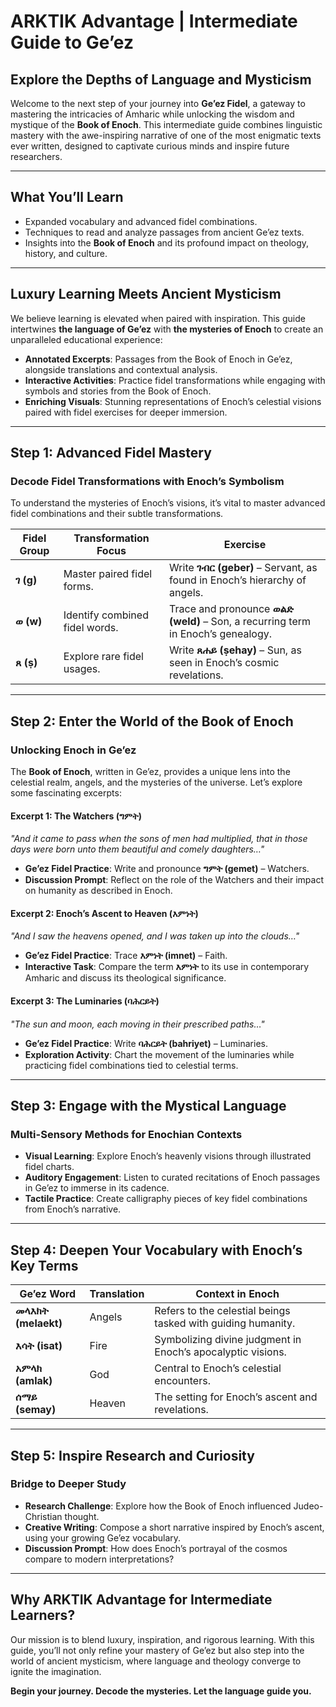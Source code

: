
# **ARKTIK Advantage | Intermediate Guide to Ge’ez**

## Explore the Depths of Language and Mysticism

Welcome to the next step of your journey into **Ge’ez Fidel**, a gateway to mastering the intricacies of Amharic while unlocking the wisdom and mystique of the **Book of Enoch**. This intermediate guide combines linguistic mastery with the awe-inspiring narrative of one of the most enigmatic texts ever written, designed to captivate curious minds and inspire future researchers.

---

## **What You’ll Learn**
- Expanded vocabulary and advanced fidel combinations.
- Techniques to read and analyze passages from ancient Ge’ez texts.
- Insights into the **Book of Enoch** and its profound impact on theology, history, and culture.

---

## **Luxury Learning Meets Ancient Mysticism**

We believe learning is elevated when paired with inspiration. This guide intertwines **the language of Ge’ez** with **the mysteries of Enoch** to create an unparalleled educational experience:
- **Annotated Excerpts**: Passages from the Book of Enoch in Ge’ez, alongside translations and contextual analysis.
- **Interactive Activities**: Practice fidel transformations while engaging with symbols and stories from the Book of Enoch.
- **Enriching Visuals**: Stunning representations of Enoch’s celestial visions paired with fidel exercises for deeper immersion.

---

## **Step 1: Advanced Fidel Mastery**

### Decode Fidel Transformations with Enoch’s Symbolism
To understand the mysteries of Enoch’s visions, it’s vital to master advanced fidel combinations and their subtle transformations.

| Fidel Group | Transformation Focus          | Exercise                                                     |
|-------------|-------------------------------|-------------------------------------------------------------|
| **ገ (g)**   | Master paired fidel forms.    | Write **ገብር (geber)** – Servant, as found in Enoch’s hierarchy of angels. |
| **ወ (w)**   | Identify combined fidel words.| Trace and pronounce **ወልድ (weld)** – Son, a recurring term in Enoch’s genealogy. |
| **ጸ (ṣ)**   | Explore rare fidel usages.    | Write **ጸሐይ (ṣehay)** – Sun, as seen in Enoch’s cosmic revelations. |

---

## **Step 2: Enter the World of the Book of Enoch**

### Unlocking Enoch in Ge’ez
The **Book of Enoch**, written in Ge’ez, provides a unique lens into the celestial realm, angels, and the mysteries of the universe. Let’s explore some fascinating excerpts:

#### **Excerpt 1: The Watchers (ግምት)**
*"And it came to pass when the sons of men had multiplied, that in those days were born unto them beautiful and comely daughters…"*

- **Ge’ez Fidel Practice**: Write and pronounce **ግምት (gemet)** – Watchers.
- **Discussion Prompt**: Reflect on the role of the Watchers and their impact on humanity as described in Enoch.

#### **Excerpt 2: Enoch’s Ascent to Heaven (እምነት)**
*"And I saw the heavens opened, and I was taken up into the clouds…"*

- **Ge’ez Fidel Practice**: Trace **እምነት (imnet)** – Faith.
- **Interactive Task**: Compare the term **እምነት** to its use in contemporary Amharic and discuss its theological significance.

#### **Excerpt 3: The Luminaries (ባሕርይት)**
*"The sun and moon, each moving in their prescribed paths…"*

- **Ge’ez Fidel Practice**: Write **ባሕርይት (bahriyet)** – Luminaries.
- **Exploration Activity**: Chart the movement of the luminaries while practicing fidel combinations tied to celestial terms.

---

## **Step 3: Engage with the Mystical Language**

### Multi-Sensory Methods for Enochian Contexts
- **Visual Learning**: Explore Enoch’s heavenly visions through illustrated fidel charts.
- **Auditory Engagement**: Listen to curated recitations of Enoch passages in Ge’ez to immerse in its cadence.
- **Tactile Practice**: Create calligraphy pieces of key fidel combinations from Enoch’s narrative.

---

## **Step 4: Deepen Your Vocabulary with Enoch’s Key Terms**

| Ge’ez Word       | Translation       | Context in Enoch                                            |
|-------------------|------------------|------------------------------------------------------------|
| **መላእክት (melaekt)** | Angels           | Refers to the celestial beings tasked with guiding humanity. |
| **እሳት (isat)**    | Fire             | Symbolizing divine judgment in Enoch’s apocalyptic visions. |
| **አምላክ (amlak)**  | God              | Central to Enoch’s celestial encounters.                   |
| **ሰማይ (semay)**   | Heaven           | The setting for Enoch’s ascent and revelations.            |

---

## **Step 5: Inspire Research and Curiosity**

### Bridge to Deeper Study
- **Research Challenge**: Explore how the Book of Enoch influenced Judeo-Christian thought.
- **Creative Writing**: Compose a short narrative inspired by Enoch’s ascent, using your growing Ge’ez vocabulary.
- **Discussion Prompt**: How does Enoch’s portrayal of the cosmos compare to modern interpretations?

---

## **Why ARKTIK Advantage for Intermediate Learners?**

Our mission is to blend luxury, inspiration, and rigorous learning. With this guide, you’ll not only refine your mastery of Ge’ez but also step into the world of ancient mysticism, where language and theology converge to ignite the imagination.

**Begin your journey. Decode the mysteries. Let the language guide you.**

